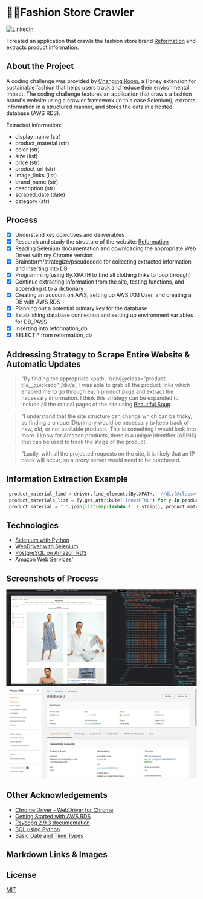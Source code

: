 # 👘👗Fashion Store Crawler
[![LinkedIn][linkedin-shield]][linkedin-url]

I created an application that crawls the fashion store brand [Reformation](https://reformation.com/) and extracts product information. 

## About the Project

A coding challenge was provided by [Changing Room](https://changingroom.eco/), a Honey extension for sustainable fashion that helps users track and reduce their environmental impact. The coding challenge features an application that crawls a fashion brand's website using a crawler framework (in this case Selenium), extracts information in a structured manner, and stores the data in a hosted database (AWS RDS).

Extracted information:
* display_name (str)
* product_material (str)
* color (str)
* size (list)
* price (str)
* product_url (str)
* image_links (list)
* brand_name (str)
* description (str)
* scraped_date (date)
* category (str)

## Process
* [x] Understand key objectives and deliverables
* [x] Research and study the structure of the website: [Reformation](https://reformation.com/)
* [x] Reading Selenium documentation and downloading the appropriate Web Driver with my Chrome version
* [x] Brainstorm/strategize/pseudocode for collecting extracted information and inserting into DB
* [x] Programming(using By.XPATH to find all clothing links to loop through)
* [x] Continue extracting information from the site, testing functions, and appending it to a dictionary
* [x] Creating an account on AWS, setting up AWS IAM User, and creating a DB with AWS RDS
* [x] Planning out a potential primary key for the database
* [x] Establishing database connection and setting up environment variables for DB_PASS
* [x] Inserting into reformation_db
* [x] SELECT * from reformation_db

## Addressing Strategy to Scrape Entire Website & Automatic Updates
> "By finding the appropriate xpath, '//div[@class="product-tile__quickadd"]/div/a', I was able to grab all the product links which enabled me to go through each product page and extract the necessary information. I think this strategy can be expanded to include all the critical pages of the site using [Beautiful Soup](https://www.geeksforgeeks.org/beautifulsoup-scraping-link-from-html/). 

> "I understand that the site structure can change which can be tricky, so finding a unique ID/primary would be necessary to keep track of new, old, or not available products. This is something I would look into more. I know for Amazon products, there is a unique identifier (ASINS) that can be used to track the stage of the product.

> "Lastly, with all the projected requests on the site, it is likely that an IP block will occur, so a proxy server would need to be purchased. 

## Information Extraction Example
```python
 product_material_find = driver.find_elements(By.XPATH, '//div[@class="margin-b--15"]')
 product_materials_list = [y.get_attribute('innerHTML') for y in product_material_find]
 product_material = " ".join(list(map(lambda z: z.strip(), product_materials_list)))
```


## Technologies
* [Selenium with Python](https://selenium-python.readthedocs.io/ "Selenium with Python Docs")
* [WebDriver with Selenium](https://www.selenium.dev/documentation/webdriver/)
* [PostgreSQL on Amazon RDS](https://docs.aws.amazon.com/AmazonRDS/latest/UserGuide/CHAP_PostgreSQL.html)
* [Amazon Web Services](https://docs.aws.amazon.com/polly/latest/dg/setting-up.html)'

## Screenshots of Process
![Inspecting the Reformation Website](https://github.com/fjt7/fashion-store-crawler/blob/main/Reformation%20Website%20Structure.png)
![AWS RDS](https://github.com/fjt7/fashion-store-crawler/blob/main/AWS.JPG)

## Other Acknowledgements
* [Chrome Driver - WebDriver for Chrome](https://sites.google.com/chromium.org/driver/)
* [Getting Started with AWS RDS](https://docs.aws.amazon.com/AmazonRDS/latest/UserGuide/CHAP_GettingStarted.html)
* [Psycopg 2.9.3 documentation](https://www.psycopg.org/docs/cursor.html)
* [SQL using Python](geeksforgeeks.org/sql-using-python/)
* [Basic Date and Time Types](https://docs.python.org/3/library/datetime.html)

## Markdown Links & Images
[linkedin-shield]: https://img.shields.io/badge/-LinkedIn-black.svg?style=for-the-badge&logo=linkedin&colorB=555
[linkedin-url]: https://www.linkedin.com/in/franklinjtan/

## License
[MIT](https://choosealicense.com/licenses/mit/)
